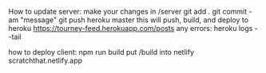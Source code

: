How to update server:
make your changes in /server
git add .
git commit -am "message"
git push heroku master
this will push, build, and deploy to heroku
https://tourney-feed.herokuapp.com/posts
any errors: heroku logs --tail

how to deploy client:
npm run build
put /build into netlify
scratchthat.netlify.app